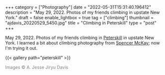 +++
category = ["Photography"]
date = "2022-05-31T15:31:40.196412"
description = "May 29, 2022. Photos of my friends climbing in upstate New York."
draft = false
enable_lightbox = true
tag = ["climbing"]
thumbnail = "ajdavis_20220529_5450.jpg"
title = "Climbing in Peterskill"
type = "post"
+++

May 29, 2022. Photos of my friends climbing in [Peterskill](https://www.mountainproject.com/area/105896719/peterskill) in upstate New York. I learned a bit about climbing photography from [Spencer McKay](https://www.instagram.com/spencermcky/); now I'm trying it out.

{{< gallery path="peterskill" >}}

<span style="color: gray">Images &copy; A. Jesse Jiryu Davis</span>
